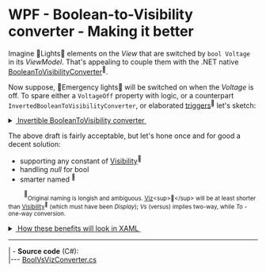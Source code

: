 # WPF - Boolean-to-Visibility converter - Making it better

Imagine :high_brightness:Lights:high_brightness: elements on the *View* that are switched by `bool Voltage` in its *ViewModel*. That's appealing to couple them with the .NET native [BooleanToVisibilityConverter](https://docs.microsoft.com/en-us/dotnet/api/system.windows.controls.booleantovisibilityconverter)<sup>🔗</sup>.

Now suppose, :flashlight:Emergency lights:flashlight: will be switched on when the _Voltage_ is off. To spare either a `VoltageOff` property with logic, or a counterpart `InvertedBooleanToVisibilityConverter`, or elaborated [triggers](https://docs.microsoft.com/en-us/dotnet/api/system.windows.style.triggers)<sup>🔗</sup> let's sketch:

<details>
<summary><ins>&nbsp;Invertible BooleanToVisibility converter&nbsp;</ins></summary>
&nbsp;

```csharp
public class BooleanToVisibilityConverter : IValueConverter
{
    public bool Invert { get; set; }

    public object Convert(object value, Type _, object __, CultureInfo ___) => value is not bool visible ? 
        throw new ArgumentException($"{nameof(value)} must be bool") :
        Invert ^ visible ? Visibility.Visible : Visibility.Hidden;

    /// ConvertBack(...
}
``` 
XAML:

 ```xaml
<local:BooleanToVisibilityConverter x:Key="BooleanToVisibility" />
<local:BooleanToVisibilityConverter x:Key="InvertedBooleanToVisibility" Invert="True" />
```
\__________________________________________
</details>

The above draft is fairly acceptable, but let's hone once and for good a decent solution:

+ supporting any constant of [Visibility](https://docs.microsoft.com/en-us/dotnet/api/system.windows.visibility)<sup>🔗</sup>
+ handling *null* for bool
+ smarter named&nbsp;<sup>:raising_hand:</sup>

&nbsp;&nbsp;&nbsp;&nbsp;&nbsp;&nbsp;&nbsp;&nbsp;<sup>:raising_hand:</sup><sub>Original naming is longish and ambiguous. [Viz](https://en.wikipedia.org/wiki/Viz.)<sup>🔗</sup> will be at least shorter than [Visibility](https://www.merriam-webster.com/dictionary/visibility)<sup>🔗</sup> (which must have been *Display*); *Vs* (versus) implies two-way, while *To* - one-way conversion.</sub>

<details>
<summary><ins>&nbsp;How these benefits will look in XAML&nbsp;</ins></summary>
&nbsp;

 ```xaml
<local:BoolVsVizConverter x:Key="BoolToViz/>
<local:BoolVsVizConverter x:Key="InvertedBoolToViz" True="Hidden" False="Visible"/>
<local:BoolVsVizConverter x:Key="BoolToVizCollapsed" False="Collapsed"/>
<local:BoolVsVizConverter x:Key="InvertedBoolToVizCollapsed" True="Collapsed" False="Visible"/>
                                                                      
<local:BoolVsVizConverter x:Key="BoolVsViz" DefaultBack="False"/>

```
\__________________________________________
</details>

---

| - **Source code** (C#):\
|--- [BoolVsVizConverter.cs](../../../,./../src/TuttiFrutti/WinClay/Converters/BoolVsVizConverter.cs) 
